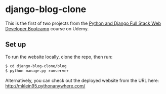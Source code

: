 # django-blog-clone

This is the first of two projects from the [Python and Django Full Stack Web
Developer Bootcamp](https://www.udemy.com/course/python-and-django-full-stack-web-developer-bootcamp/)
course on Udemy.

## Set up

To run the website locally, clone the repo, then run:
```bash
$ cd django-blog-clone/blog
$ python manage.py runserver
```

Alternatively, you can check out the deployed website from the URL here: http://mklein95.pythonanywhere.com/
